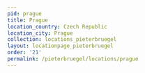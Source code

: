 ```yaml
---
pid: prague
title: Prague
location_country: Czech Republic
location_city: Prague
collection: locations_pieterbruegel
layout: locationpage_pieterbruegel
order: '21'
permalink: /pieterbruegel/locations/prague
---
```

